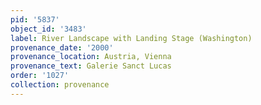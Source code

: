 ```yaml
---
pid: '5837'
object_id: '3483'
label: River Landscape with Landing Stage (Washington)
provenance_date: '2000'
provenance_location: Austria, Vienna
provenance_text: Galerie Sanct Lucas
order: '1027'
collection: provenance
---
```

